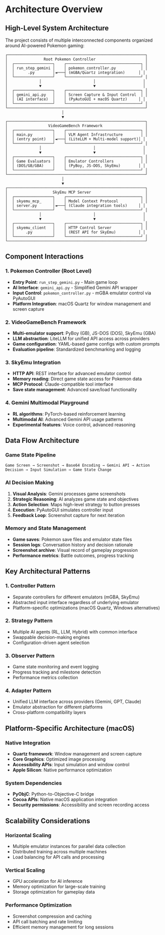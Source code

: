 # Architecture Overview

## High-Level System Architecture

The project consists of multiple interconnected components organized around AI-powered Pokemon gaming:

```
┌─────────────────────────────────────────────────────────────┐
│                Root Pokemon Controller                      │
│  ┌─────────────────┐    ┌─────────────────────────────────┐ │
│  │ run_step_gemini │    │ pokemon_controller.py           │ │
│  │      .py        │◄───┤ (mGBA/Quartz integration)      │ │
│  └─────────────────┘    └─────────────────────────────────┘ │
│              │                       │                     │
│              ▼                       ▼                     │
│  ┌─────────────────┐    ┌─────────────────────────────────┐ │
│  │ gemini_api.py   │    │ Screen Capture & Input Control  │ │
│  │ (AI interface)  │    │ (PyAutoGUI + macOS Quartz)     │ │
│  └─────────────────┘    └─────────────────────────────────┘ │
└─────────────────────────────────────────────────────────────┘
                         │
                         ▼
┌─────────────────────────────────────────────────────────────┐
│                  VideoGameBench Framework                   │
│  ┌─────────────────┐    ┌─────────────────────────────────┐ │
│  │ main.py         │    │ VLM Agent Infrastructure        │ │
│  │ (entry point)   │◄───┤ (LiteLLM + Multi-model support)│ │
│  └─────────────────┘    └─────────────────────────────────┘ │
│              │                       │                     │
│              ▼                       ▼                     │
│  ┌─────────────────┐    ┌─────────────────────────────────┐ │
│  │ Game Evaluators │    │ Emulator Controllers            │ │
│  │ (DOS/GB/GBA)    │    │ (PyBoy, JS-DOS, SkyEmu)        │ │
│  └─────────────────┘    └─────────────────────────────────┘ │
└─────────────────────────────────────────────────────────────┘
                         │
                         ▼
┌─────────────────────────────────────────────────────────────┐
│                    SkyEmu MCP Server                        │
│  ┌─────────────────┐    ┌─────────────────────────────────┐ │
│  │ skyemu_mcp_     │    │ Model Context Protocol          │ │
│  │ server.py       │◄───┤ (Claude integration tools)     │ │
│  └─────────────────┘    └─────────────────────────────────┘ │
│              │                       │                     │
│              ▼                       ▼                     │
│  ┌─────────────────┐    ┌─────────────────────────────────┐ │
│  │ skyemu_client   │    │ HTTP Control Server             │ │
│  │     .py         │    │ (REST API for SkyEmu)          │ │
│  └─────────────────┘    └─────────────────────────────────┘ │
└─────────────────────────────────────────────────────────────┘
```

## Component Interactions

### 1. Pokemon Controller (Root Level)
- **Entry Point**: `run_step_gemini.py` - Main game loop
- **AI Interface**: `gemini_api.py` - Simplified Gemini API wrapper  
- **Input Control**: `pokemon_controller.py` - mGBA emulator control via PyAutoGUI
- **Platform Integration**: macOS Quartz for window management and screen capture

### 2. VideoGameBench Framework
- **Multi-emulator support**: PyBoy (GB), JS-DOS (DOS), SkyEmu (GBA)
- **LLM abstraction**: LiteLLM for unified API access across providers
- **Game configuration**: YAML-based game configs with custom prompts
- **Evaluation pipeline**: Standardized benchmarking and logging

### 3. SkyEmu Integration
- **HTTP API**: REST interface for advanced emulator control
- **Memory reading**: Direct game state access for Pokemon data
- **MCP Protocol**: Claude-compatible tool interface
- **Save state management**: Advanced save/load functionality

### 4. Gemini Multimodal Playground
- **RL algorithms**: PyTorch-based reinforcement learning
- **Multimodal AI**: Advanced Gemini API usage patterns
- **Experimental features**: Voice control, advanced reasoning

## Data Flow Architecture

### Game State Pipeline
```
Game Screen → Screenshot → Base64 Encoding → Gemini API → Action Decision → Input Simulation → Game State Change
```

### AI Decision Making
1. **Visual Analysis**: Gemini processes game screenshots
2. **Strategic Reasoning**: AI analyzes game state and objectives  
3. **Action Selection**: Maps high-level strategy to button presses
4. **Execution**: PyAutoGUI simulates controller input
5. **Feedback Loop**: Screenshot capture for next iteration

### Memory and State Management
- **Game saves**: Pokemon save files and emulator state files
- **Session logs**: Conversation history and decision rationale
- **Screenshot archive**: Visual record of gameplay progression
- **Performance metrics**: Battle outcomes, progress tracking

## Key Architectural Patterns

### 1. Controller Pattern
- Separate controllers for different emulators (mGBA, SkyEmu)
- Abstracted input interface regardless of underlying emulator
- Platform-specific optimizations (macOS Quartz, Windows alternatives)

### 2. Strategy Pattern  
- Multiple AI agents (RL, LLM, Hybrid) with common interface
- Swappable decision-making engines
- Configuration-driven agent selection

### 3. Observer Pattern
- Game state monitoring and event logging
- Progress tracking and milestone detection
- Performance metrics collection

### 4. Adapter Pattern
- Unified LLM interface across providers (Gemini, GPT, Claude)
- Emulator abstraction for different platforms
- Cross-platform compatibility layers

## Platform-Specific Architecture (macOS)

### Native Integration
- **Quartz framework**: Window management and screen capture
- **Core Graphics**: Optimized image processing
- **Accessibility APIs**: Input simulation and window control
- **Apple Silicon**: Native performance optimization

### System Dependencies
- **PyObjC**: Python-to-Objective-C bridge
- **Cocoa APIs**: Native macOS application integration
- **Security permissions**: Accessibility and screen recording access

## Scalability Considerations

### Horizontal Scaling
- Multiple emulator instances for parallel data collection
- Distributed training across multiple machines
- Load balancing for API calls and processing

### Vertical Scaling  
- GPU acceleration for AI inference
- Memory optimization for large-scale training
- Storage optimization for gameplay data

### Performance Optimization
- Screenshot compression and caching
- API call batching and rate limiting
- Efficient memory management for long sessions